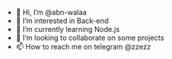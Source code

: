 - 👋 Hi, I’m @abn-walaa
- 👀 I’m interested in Back-end
- 🌱 I’m currently learning Node.js
- 💞️ I’m looking to collaborate on some projects
- 📫 How to reach me on telegram @zzezz

<!---
abn-walaa/abn-walaa is a ✨ special ✨ repository because its `README.md` (this file) appears on your GitHub profile.
You can click the Preview link to take a look at your changes.
--->
